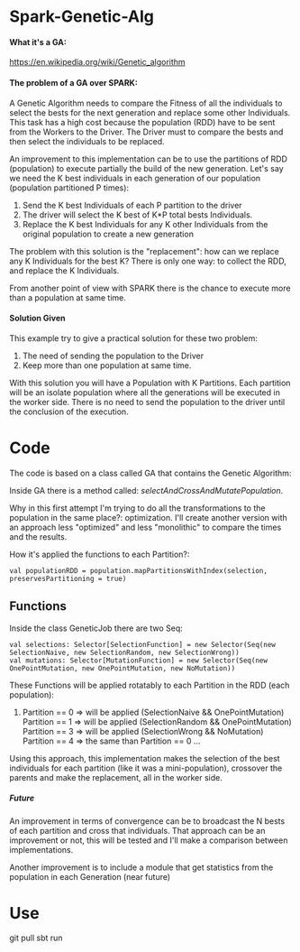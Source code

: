 # Spark-Genetic-Alg

#### What it's a GA: 
https://en.wikipedia.org/wiki/Genetic_algorithm 

#### The problem of a GA over SPARK:
A Genetic Algorithm needs to compare the Fitness of all the individuals to select the bests for the next generation and replace some other Individuals.
This task has a high cost because the population (RDD) have to be sent from the Workers to the Driver. The Driver must to compare the bests and then select the individuals to be replaced. 

An improvement to this implementation can be to use the partitions of RDD (population) to execute partially the build of the new generation.
Let's say we need the K best individuals in each generation of our population (population partitioned P times):
 
 1. Send the K best Individuals of each P partition to the driver 
 2. The driver will select the K best of K*P total bests Individuals.
 3. Replace the K best Individuals for any K other Individuals from the original population to create a new generation

The problem with this solution is the "replacement": how can we replace any K Individuals for the best K? There is only one way: to collect the RDD, and replace the K Individuals.

From another point of view with SPARK there is the chance to execute more than a population at same time.

#### Solution Given
This example try to give a practical solution for these two problem: 
 
  1. The need of sending the population to the Driver 
  2. Keep more than one population at same time.

With this solution you will have a Population with K Partitions. Each partition will be an isolate population where all the generations will be executed in the worker side. There is no need to send the population to the driver until the conclusion of the execution.

# Code
The code is based on a class called GA that contains the Genetic Algorithm: 

Inside GA there is a method called: *selectAndCrossAndMutatePopulation*.  

Why in this first attempt I'm  trying to do all the transformations to the population in the same place?: optimization. I'll create another version with an approach less "optimized" and less "monolithic" to compare the times and the results.

How it's applied the functions to each Partition?:

    val populationRDD = population.mapPartitionsWithIndex(selection, preservesPartitioning = true)
    

## Functions
Inside the class GeneticJob there are two Seq:

    val selections: Selector[SelectionFunction] = new Selector(Seq(new SelectionNaive, new SelectionRandom, new SelectionWrong))
    val mutations: Selector[MutationFunction] = new Selector(Seq(new OnePointMutation, new OnePointMutation, new NoMutation))
    
These Functions will be applied rotatably to each Partition in the RDD (each population): 

  1. Partition == 0 => will be applied (SelectionNaive && OnePointMutation) 
     Partition == 1 => will be applied (SelectionRandom && OnePointMutation) 
     Partition == 3 => will be applied (SelectionWrong && NoMutation) 
     Partition == 4 => the same than Partition == 0 
     ...

Using this approach, this implementation makes the selection of the best individuals for each partition (like it was a mini-population), crossover the parents and make the replacement, all in the worker side. 

##### Future

An improvement in terms of convergence can be to broadcast the N bests of each partition and cross that individuals. That approach can be an improvement or not, this will be tested and I'll make a comparison between implementations. 

Another improvement is to include a module that get statistics from the population in each Generation (near future)

# Use
git pull
sbt run 



